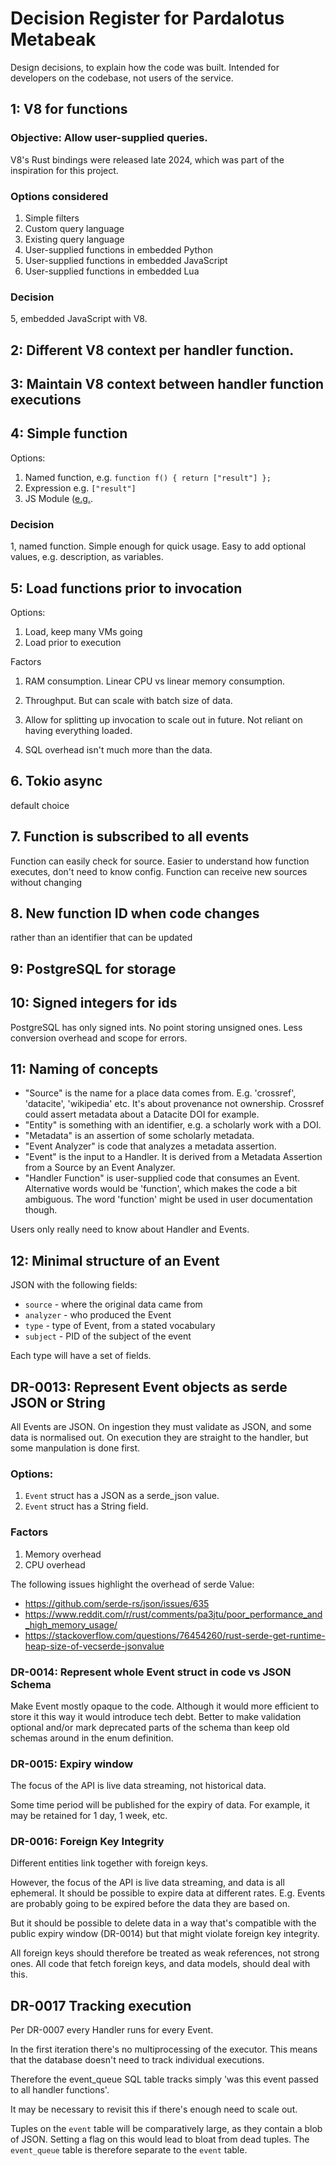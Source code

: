 # Decision Register for Pardalotus Metabeak

Design decisions, to explain how the code was built. Intended for developers on the codebase, not users of the service.

## 1: V8 for functions

### Objective: Allow user-supplied queries.

V8's Rust bindings were released late 2024, which was part of the inspiration for this project.

### Options considered

1. Simple filters
2. Custom query language
3. Existing query language
4. User-supplied functions in embedded Python
5. User-supplied functions in embedded JavaScript
7. User-supplied functions in embedded Lua

### Decision

5, embedded JavaScript with V8.

## 2: Different V8 context per handler function.

## 3: Maintain V8 context between handler function executions

## 4: Simple function

Options:

1. Named function, e.g. `function f() { return ["result"] };`
2. Expression e.g. `["result"]`
3. JS Module ([e.g.](https://developer.mozilla.org/en-US/docs/Web/JavaScript/Guide/Modules).

### Decision

1, named function. Simple enough for quick usage. Easy to add optional values, e.g. description, as variables.

## 5: Load functions prior to invocation

Options:

1. Load, keep many VMs going
2. Load prior to execution

Factors

1. RAM consumption. Linear CPU vs linear memory consumption.
2. Throughput. But can scale with batch size of data.

3. Allow for splitting up invocation to scale out in future. Not reliant on having everything loaded.
4. SQL overhead isn't much more than the data.

## 6. Tokio async

default choice

## 7. Function is subscribed to all events

Function can easily check for source.
Easier to understand how function executes, don't need to know config.
Function can receive new sources without changing

## 8. New function ID when code changes

rather than an identifier that can be updated

## 9: PostgreSQL for storage


## 10: Signed integers for ids

PostgreSQL has only signed ints. No point storing unsigned ones. Less conversion overhead and scope for errors.

## 11: Naming of concepts

- "Source" is the name for a place data comes from. E.g. 'crossref', 'datacite', 'wikipedia' etc. It's about provenance not ownership. Crossref could assert metadata about a Datacite DOI for example.
- "Entity" is something with an identifier, e.g. a scholarly work with a DOI.
- "Metadata" is an assertion of some scholarly metadata.
- "Event Analyzer" is code that analyzes a metadata assertion.
- "Event" is the input to a Handler. It is derived from a Metadata Assertion from a Source by an Event Analyzer.
- "Handler Function" is user-supplied code that consumes an Event. Alternative words would be 'function', which makes the code a bit ambiguous. The word 'function' might be used in user documentation though.

Users only really need to know about Handler and Events.

## 12: Minimal structure of an Event

JSON with the following fields:

 - `source` - where the original data came from
 - `analyzer` - who produced the Event
 - `type` - type of Event, from a stated vocabulary
 - `subject` - PID of the subject of the event

Each type will have a set of fields.

## DR-0013: Represent Event objects as serde JSON or String

All Events are JSON. On ingestion they must validate as JSON, and some data is
normalised out. On execution they are straight to the handler, but some
manpulation is done first.

### Options:

1. `Event` struct has a JSON as a serde_json value.
2. `Event` struct has a String field.

### Factors

1. Memory overhead
2. CPU overhead

The following issues highlight the overhead of serde Value:
 - <https://github.com/serde-rs/json/issues/635>
 - <https://www.reddit.com/r/rust/comments/pa3jtu/poor_performance_and_high_memory_usage/>
 - <https://stackoverflow.com/questions/76454260/rust-serde-get-runtime-heap-size-of-vecserde-jsonvalue>

### DR-0014: Represent whole Event struct in code vs JSON Schema

Make Event mostly opaque to the code. Although it would more efficient to store it this way it would introduce tech debt. Better to make validation optional and/or mark deprecated parts of the schema than keep old schemas around in the enum definition.

### DR-0015: Expiry window

The focus of the API is live data streaming, not historical data.

Some time period will be published for the expiry of data. For example, it may
be retained for 1 day, 1 week, etc.

### DR-0016: Foreign Key Integrity

Different entities link together with foreign keys.

However, the focus of the API is live data streaming, and data is all ephemeral.
It should be possible to expire data at different rates. E.g. Events are
probably going to be expired before the data they are based on.

But it should be possible to delete data in a way that's compatible with the
public expiry window (DR-0014) but that might violate foreign key integrity.

All foreign keys should therefore be treated as weak references, not strong
ones. All code that fetch foreign keys, and data models, should deal with this.

## DR-0017 Tracking execution

Per DR-0007 every Handler runs for every Event.

In the first iteration there's no multiprocessing of the executor. This means
that the database doesn't need to track individual executions.

Therefore the event_queue SQL table tracks simply 'was this event passed to
all handler functions'.

It may be necessary to revisit this if there's enough need to scale out.

Tuples on the `event` table will be comparatively large, as they contain a blob
of JSON. Setting a flag on this would lead to bloat from dead tuples. The
`event_queue` table is therefore separate to the `event` table.
